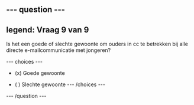 --- question ---
---
legend: Vraag 9 van 9
---

Is het een goede of slechte gewoonte om ouders in cc te betrekken bij alle directe e-mailcommunicatie met jongeren?

--- choices ---
- (x) Goede gewoonte

- ( ) Slechte gewoonte
--- /choices ---

--- /question ---
